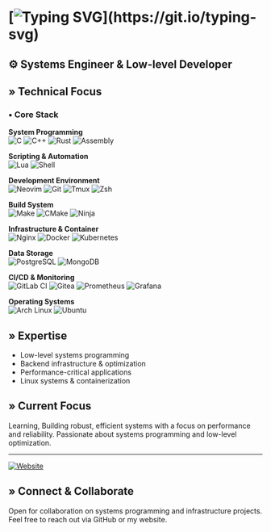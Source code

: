 # [![Typing SVG](https://readme-typing-svg.herokuapp.com?font=JetBrains+Mono+&weight=600&size=26&pause=1000&center=true&vCenter=true&width=435&lines=%3E+Hello%2C+I'm+Meherab;Welcome+to+my+profile!)](https://git.io/typing-svg)

## ⚙️ Systems Engineer & Low-level Developer

## » Technical Focus

### ▪ Core Stack

**System Programming**  
![C](https://img.shields.io/badge/C-A8B9CC?style=for-the-badge&logo=c&logoColor=black)
![C++](https://img.shields.io/badge/C++-00599C?style=for-the-badge&logo=c%2B%2B&logoColor=white)
![Rust](https://img.shields.io/badge/Rust-FF4500?style=for-the-badge&logo=rust&logoColor=black)
![Assembly](https://img.shields.io/badge/Assembly-004466?style=for-the-badge&logo=assembly&logoColor=white)

**Scripting & Automation**  
![Lua](https://img.shields.io/badge/Lua-2C2D72?style=for-the-badge&logo=lua&logoColor=white)
![Shell](https://img.shields.io/badge/Shell-4EAA25?style=for-the-badge&logo=gnu-bash&logoColor=white)

**Development Environment**  
![Neovim](https://img.shields.io/badge/Neovim-57A143?style=for-the-badge&logo=neovim&logoColor=white)
![Git](https://img.shields.io/badge/Git-F05032?style=for-the-badge&logo=git&logoColor=white)
![Tmux](https://img.shields.io/badge/Tmux-4EAA25?style=for-the-badge&logo=tmux&logoColor=white)
![Zsh](https://img.shields.io/badge/Zsh-FFFFFF?style=for-the-badge&logo=zsh&logoColor=black)

**Build System**  
![Make](https://img.shields.io/badge/Make-000000?style=for-the-badge&logo=gnu&logoColor=red)
![CMake](https://img.shields.io/badge/CMake-064F8C?style=for-the-badge&logo=cmake&logoColor=white)
![Ninja](https://img.shields.io/badge/Ninja-6428B4?style=for-the-badge&logo=ninja-build&logoColor=white)

**Infrastructure & Container**  
![Nginx](https://img.shields.io/badge/Nginx-269539?style=for-the-badge&logo=nginx&logoColor=white)
![Docker](https://img.shields.io/badge/Docker-2496ED?style=for-the-badge&logo=docker&logoColor=white)
![Kubernetes](https://img.shields.io/badge/Kubernetes-326CE5?style=for-the-badge&logo=kubernetes&logoColor=white)

**Data Storage**  
![PostgreSQL](https://img.shields.io/badge/PostgreSQL-4169E1?style=for-the-badge&logo=postgresql&logoColor=white)
![MongoDB](https://img.shields.io/badge/MongoDB-47A248?style=for-the-badge&logo=mongodb&logoColor=white)

**CI/CD & Monitoring**  
![GitLab CI](https://img.shields.io/badge/GitLab_CI-FC6D26?style=for-the-badge&logo=gitlab&logoColor=white)
![Gitea](https://img.shields.io/badge/Gitea-609926?style=for-the-badge&logo=gitea&logoColor=white)
![Prometheus](https://img.shields.io/badge/Prometheus-E6522C?style=for-the-badge&logo=prometheus&logoColor=white)
![Grafana](https://img.shields.io/badge/Grafana-F46800?style=for-the-badge&logo=grafana&logoColor=white)

**Operating Systems**  
![Arch Linux](https://img.shields.io/badge/Arch_Linux-1793D1?style=for-the-badge&logo=arch-linux&logoColor=white)
![Ubuntu](https://img.shields.io/badge/Ubuntu-E95420?style=for-the-badge&logo=ubuntu&logoColor=white)

## » Expertise

- Low-level systems programming
- Backend infrastructure & optimization
- Performance-critical applications
- Linux systems & containerization

## » Current Focus

Learning, Building robust, efficient systems with a focus on performance and reliability. Passionate about systems programming and low-level optimization.

---

[![Website](https://img.shields.io/badge/Website-000000?style=for-the-badge&logo=about.me&logoColor=white)](https://mistermeherab.com)

## » Connect & Collaborate

Open for collaboration on systems programming and infrastructure projects. Feel free to reach out via GitHub or my website.
